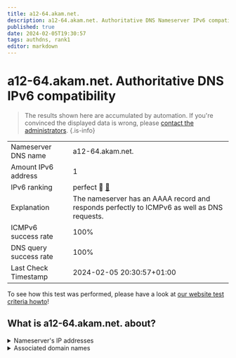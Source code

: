```yaml
---
title: a12-64.akam.net.
description: a12-64.akam.net. Authoritative DNS Nameserver IPv6 compatibility
published: true
date: 2024-02-05T19:30:57
tags: authdns, rank1
editor: markdown
---
```


# a12-64.akam.net. Authoritative DNS IPv6 compatibility

> The results shown here are accumulated by automation. If you're convinced the displayed data is wrong, please [contact the administrators](/howto/chat). 
{.is-info}




|   |   |
| - | - |
| Nameserver DNS name | a12-64.akam.net.
| Amount IPv6 address | 1
| IPv6 ranking | perfect :1st_place_medal: [🔗](/howto/ranking) |
| Explanation | The nameserver has an AAAA record and responds perfectly to ICMPv6 as well as DNS requests. |
| ICMPv6 success rate | 100%|
| DNS query success rate | 100% |
| Last Check Timestamp | 2024-02-05 20:30:57+01:00 |

To see how this test was performed, please have a look at [our website test criteria howto](/howto/testcriteria/authdns)!


## What is a12-64.akam.net. about?




<details>
<summary>Nameserver's IP addresses</summary>

2600:1480:f000::40

</details>



<details>
<summary>Associated domain names</summary>

home.barclays

tesla.com

www.rabobank.com

</details>
